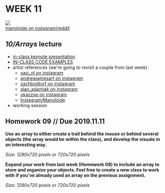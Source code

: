 # WEEK 11 

![](https://i.pinimg.com/originals/4d/29/fa/4d29fa149b7e9c17a05d6077894fe711.jpg)  
[manoloide on instagram/reddit](https://www.instagram.com/manoloide/?hl=en)  

## _10/Arrays_ lecture  
- [in-class keynote presentation](https://github.com/johnbcarpenter/USC_IML288/blob/master/PDF/20181029_ARRAYS.pdf)  
- [IN-CLASS CODE EXAMPLES](https://github.com/johnbcarpenter/USC_IML288/tree/master/CODE/WEEK10)  
- artist references (we're going to revisit a couple from last week):  
  - [sasj_nl on instagram](https://www.instagram.com/p/B1R4JW9nbIa/)  
  - [andrewjamesart on instagram](https://www.instagram.com/p/B3GY8D3HGLQ/)  
  - [zachbodtorf on instagram](https://www.instagram.com/p/BtELnTZhLk5/)  
  - [alan_adamiak on instagram](https://www.instagram.com/p/BwIIbAXnwz_/)   
  - [okazzsp on instagram](https://www.instagram.com/p/B18TmcIH0i8/)  
  - [Instagram/Manoloide](https://www.instagram.com/Manoloide)  
- working session  

## Homework 09 // Due 2019.11.11  
**Use an array to either create a trail behind the mouse or behind several objects (the array would be within the class), and develop the visuals in an interesting way.**    
    
_Size: 1280x720 pixels or 720x720 pixels_  

**Expand your work from last week (Homework 08) to include an array to store and organize your objects.  Feel free to create a new class to work with if you’ve already used an array on the previous assignment.**    
    
_Size: 1280x720 pixels or 720x720 pixels_  
    
